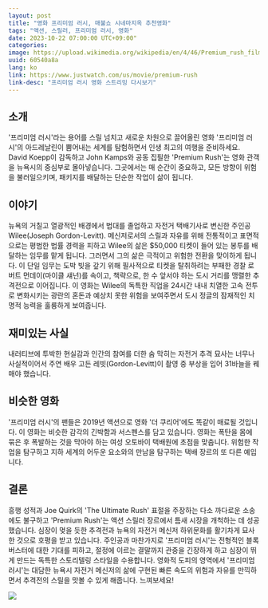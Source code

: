 ```yaml
---
layout: post
title: "영화 프리미엄 러시, 매불쇼 시네마지옥 추천영화"
tags: "액션, 스릴러, 프리미엄 러시, 영화"
date: 2023-10-22 07:00:00 UTC+09:00"
categories: 
image: https://upload.wikimedia.org/wikipedia/en/4/46/Premium_rush_film.jpg
uuid: 60540a8a
lang: ko
link: https://www.justwatch.com/us/movie/premium-rush
link-desc: "프리미엄 러시 영화 스트리밍 다시보기"
---
```


## 소개
'프리미엄 러시'라는 용어를 스릴 넘치고 새로운 차원으로 끌어올린 영화 '프리미엄 러시'의 아드레날린이 뿜어내는 세계를 탐험하면서 인생 최고의 여행을 준비하세요. David Koepp이 감독하고 John Kamps와 공동 집필한 'Premium Rush'는 영화 관객을 뉴욕시의 중심부로 몰아넣습니다. 그곳에서는 매 순간이 중요하고, 모든 방향이 위험을 불러일으키며, 패키지를 배달하는 단순한 작업이 삶이 됩니다.


## 이야기
뉴욕의 거칠고 열광적인 배경에서 법대를 졸업하고 자전거 택배기사로 변신한 주인공 Wilee(Joseph Gordon-Levitt). 메신저로서의 스릴과 자유를 위해 전통적이고 표면적으로는 평범한 법률 경력을 피하고 Wilee의 삶은 $50,000 티켓이 들어 있는 봉투를 배달하는 임무를 맡게 됩니다. 그러면서 그의 삶은 극적이고 위험한 전환을 맞이하게 됩니다. 이 단일 임무는 도박 빚을 갚기 위해 필사적으로 티켓을 탈취하려는 부패한 경찰 로버트 먼데이(마이클 섀넌)를 속이고, 책략으로, 한 수 앞서야 하는 도시 거리를 맹렬한 추격전으로 이어집니다. 이 영화는 Wilee의 독특한 직업을 24시간 내내 치열한 고속 전투로 변화시키는 광란의 혼돈과 예상치 못한 위험을 보여주면서 도시 정글의 잠재적인 치명적 능력을 훌륭하게 보여줍니다.


## 재미있는 사실
내러티브에 투박한 현실감과 인간의 참여를 더한 숨 막히는 자전거 추격 묘사는 너무나 사실적이어서 주연 배우 고든 레빗(Gordon-Levitt)이 촬영 중 부상을 입어 31바늘을 꿰매야 했습니다.


## 비슷한 영화
'프리미엄 러시'의 팬들은 2019년 액션으로 영화 '더 쿠리어'에도 똑같이 매료될 것입니다. 이 영화는 비슷한 감각의 긴박함과 서스펜스를 담고 있습니다. 영화는 폭탄을 몸에 묶은 후 폭발하는 것을 막아야 하는 여성 오토바이 택배원에 초점을 맞춥니다. 위험한 작업을 탐구하고 지하 세계의 어두운 요소와의 만남을 탐구하는 택배 장르의 또 다른 예입니다.


## 결론
흥행 성적과 Joe Quirk의 'The Ultimate Rush' 표절을 주장하는 다소 까다로운 소송에도 불구하고 'Premium Rush'는 액션 스릴러 장르에서 틈새 시장을 개척하는 데 성공했습니다. 심장이 멎을 듯한 추격전과 뉴욕의 자전거 메신저 하위문화를 활기차게 묘사한 것으로 호평을 받고 있습니다. 주인공과 마찬가지로 '프리미엄 러시'는 전형적인 블록버스터에 대한 기대를 피하고, 절정에 이르는 결말까지 관중을 긴장하게 하고 심장이 뛰게 만드는 독특한 스토리텔링 스타일을 수용합니다. 영화적 도피의 영역에서 '프리미엄 러시'는 대담한 뉴욕시 자전거 메신저의 삶에 구현된 빠른 속도의 위험과 자유를 만끽하면서 추격전의 스릴을 맛볼 수 있게 해줍니다. 느껴보세요!


![](https://www.sonypictures.com/sites/default/files/styles/max_560x840/public/chameleon/title-movie/245647_PREMIUM%20RUSH_1400x2100%20%20UV_Eng_1.jpg?itok=3-ToH7Kk)